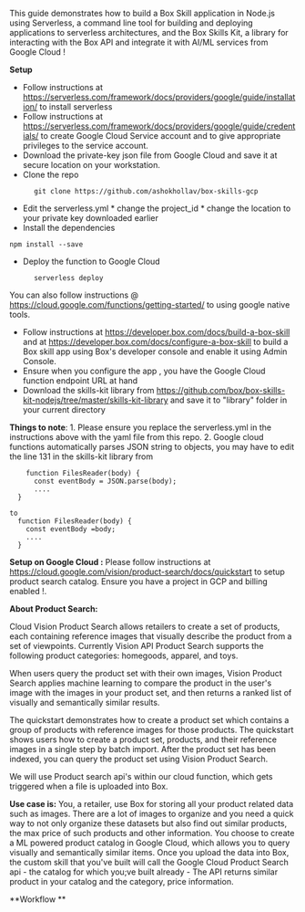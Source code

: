This guide demonstrates how to build a Box Skill application in Node.js using Serverless, a command line tool for building and deploying applications to serverless architectures, and the Box Skills Kit, a library for interacting with the Box API and integrate it with AI/ML services from Google Cloud !

**Setup**
* Follow instructions at https://serverless.com/framework/docs/providers/google/guide/installation/ to install serverless
* Follow instructions at https://serverless.com/framework/docs/providers/google/guide/credentials/ to create Google Cloud Service account and to give appropriate privileges to the service account.
* Download the private-key json file from Google Cloud and save it at secure location on your workstation.
* Clone the repo
```
      git clone https://github.com/ashokhollav/box-skills-gcp
```
* Edit the serverless.yml 
      * change the project_id
      * change the location to your private key downloaded earlier
* Install the dependencies
```
npm install --save

```
* Deploy the function to Google Cloud
```
      serverless deploy
```
      
You can also follow instructions @ https://cloud.google.com/functions/getting-started/ to using google native tools.

* Follow instructions at https://developer.box.com/docs/build-a-box-skill and at https://developer.box.com/docs/configure-a-box-skill to build a Box skill app using Box's developer console and enable it using Admin Console.
* Ensure when you configure the app , you have the Google Cloud function endpoint URL at hand
* Download the skills-kit library from https://github.com/box/box-skills-kit-nodejs/tree/master/skills-kit-library and save it to "library" folder in your current directory

**Things to note**: 
      1. Please ensure you replace the serverless.yml in the instructions above with the yaml file from this repo.
      2. Google cloud functions automatically parses JSON string to objects, you may have to edit the line 131 in the skills-kit library from 
      
        function FilesReader(body) {
          const eventBody = JSON.parse(body);
          ....
      }
    
    to 
      function FilesReader(body) {
        const eventBody =body;
        ....
      }
      
      
**Setup on Google Cloud :**
Please follow instructions at https://cloud.google.com/vision/product-search/docs/quickstart to setup product search catalog.
Ensure you have a project in GCP and billing enabled !. 

**About Product Search:**

Cloud Vision Product Search allows retailers to create a set of products, each containing reference images that visually describe the product from a set of viewpoints. Currently Vision API Product Search supports the following product categories: homegoods, apparel, and toys.

When users query the product set with their own images, Vision Product Search applies machine learning to compare the product in the user's image with the images in your product set, and then returns a ranked list of visually and semantically similar results.

The quickstart demonstrates how to create a product set which contains a group of products with reference images for those products. The quickstart shows users how to create a product set, products, and their reference images in a single step by batch import. After the product set has been indexed, you can query the product set using Vision Product Search.

We will use Product search api's within our cloud function, which gets triggered when a file is uploaded into Box.

**Use case is:**
You, a retailer, use Box for storing all your product  related data such as images. There are a lot of images to organize and you need a quick way to not only organize these datasets but also find out similar products, the max price of such products and other information.
You choose to create a ML powered product catalog in Google Cloud, which allows you to query visually and semantically similar items. Once you upload the data into Box, the custom skill that you've built will call the Google Cloud Product Search api - the catalog for which you;ve built already - The API returns similar product in your catalog and the category, price information.

**Workflow **


